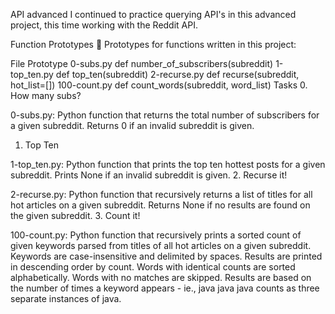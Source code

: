 API advanced
I continued to practice querying API's in this advanced project, this time working with the Reddit API.

Function Prototypes 💾
Prototypes for functions written in this project:

File	Prototype
0-subs.py	def number_of_subscribers(subreddit)
1-top_ten.py	def top_ten(subreddit)
2-recurse.py	def recurse(subreddit, hot_list=[])
100-count.py	def count_words(subreddit, word_list)
Tasks 
0. How many subs?

0-subs.py: Python function that returns the total number of subscribers for a given subreddit.
Returns 0 if an invalid subreddit is given.
1. Top Ten

1-top_ten.py: Python function that prints the top ten hottest posts for a given subreddit.
Prints None if an invalid subreddit is given.
2. Recurse it!

2-recurse.py: Python function that recursively returns a list of titles for all hot articles on a given subreddit.
Returns None if no results are found on the given subreddit.
3. Count it!

100-count.py: Python function that recursively prints a sorted count of given keywords parsed from titles of all hot articles on a given subreddit.
Keywords are case-insensitive and delimited by spaces.
Results are printed in descending order by count.
Words with identical counts are sorted alphabetically.
Words with no matches are skipped.
Results are based on the number of times a keyword appears - ie., java java java counts as three separate instances of java.
